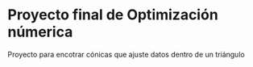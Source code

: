 # Proyecto final de Optimización númerica
Proyecto para encotrar cónicas que ajuste datos dentro de un triángulo
